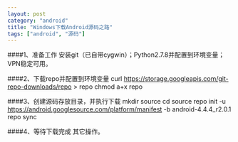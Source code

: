 ```yaml
---
layout: post
category: "android"
title: "Windows下载Android源码之路"
tags: ["android", "源码"]
---
```

####1、准备工作
安装git（已自带cygwin）；Python2.7.8并配置到环境变量；VPN稳定可用。  

####2、下载repo并配置到环境变量
	curl https://storage.googleapis.com/git-repo-downloads/repo > repo
	chmod a+x repo
	
####3、创建源码存放目录，并执行下载
	mkdir source
	cd source
	repo init -u https://android.googlesource.com/platform/manifest -b android-4.4.4_r2.0.1
	repo sync

####4、等待下载完成
其它操作。